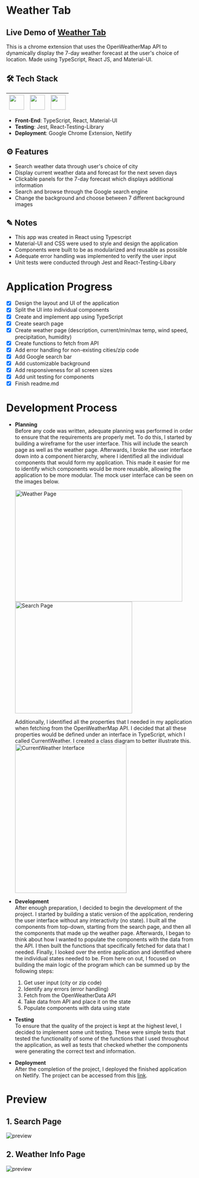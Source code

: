 # Weather Tab

## Live Demo of [Weather Tab](https://moves-weather-app.netlify.app/)

This is a chrome extension that uses the OpenWeatherMap API to dynamically display the 7-day weather forecast at the user's choice of location. Made using TypeScript, React JS, and Material-UI. <br />

## 🛠 Tech Stack

| <img src="https://cdn.jsdelivr.net/npm/simple-icons@v4/icons/typescript.svg" width="40"> | <img src="https://cdn.jsdelivr.net/npm/simple-icons@v4/icons/react.svg" width="40"> | <img src="https://cdn.jsdelivr.net/npm/simple-icons@v4/icons/material-ui.svg" width="40"> |
| :--------------------------------------------------------------------------------------: | :---------------------------------------------------------------------------------: | :---------------------------------------------------------------------------------------: |

- **Front-End**: TypeScript, React, Material-UI </br>
- **Testing**: Jest, React-Testing-Library
- **Deployment**: Google Chrome Extension, Netlify

## ⚙️ Features

- Search weather data through user's choice of city
- Display current weather data and forecast for the next seven days
- Clickable panels for the 7-day forecast which displays additional information
- Search and browse through the Google search engine
- Change the background and choose between 7 different background images

## ✎ Notes

- This app was created in React using Typescript
- Material-UI and CSS were used to style and design the application
- Components were built to be as modularized and reusable as possible
- Adequate error handling was implemented to verify the user input
- Unit tests were conducted through Jest and React-Testing-Libary

# Application Progress

- [x] Design the layout and UI of the application
- [x] Split the UI into individual components
- [x] Create and implement app using TypeScript
- [x] Create search page
- [x] Create weather page (description, current/min/max temp, wind speed, precipitation, humidity)
- [x] Create functions to fetch from API
- [x] Add error handling for non-existing cities/zip code
- [x] Add Google search bar
- [x] Add customizable background
- [x] Add responsiveness for all screen sizes
- [x] Add unit testing for components
- [x] Finish readme.md

# Development Process

- **Planning** <br />
  Before any code was written, adequate planning was performed in order to ensure that the requirements are properly met. To do this, I started by building a wireframe for the user interface. This will include the search page as well as the weather page. Afterwards, I broke the user interface down into a component hierarchy, where I identified all the individual components that would form my application. This made it easier for me to identify which components would be more reusable, allowing the application to be more modular. The mock user interface can be seen on the images below.
  &emsp; <p float="left">
  <img src="https://i.imgur.com/C6Ron7k.png" alt="Weather Page" width="450" height="300"/>
  <img src="https://i.imgur.com/jj27BgC.png" alt="Search Page" width="315" height="300"/> </p>
  Additionally, I identified all the properties that I needed in my application when fetching from the OpenWeatherMap API. I decided that all these properties would be defined under an interface in TypeScript, which I called CurrentWeather. I created a class diagram to better illustrate this. <br />
  <img src="https://i.imgur.com/o8cb3ht.png" alt="CurrentWeather Interface" width="300" height="400"/>
- **Development** <br />
  After enough preparation, I decided to begin the development of the project. I started by building a static version of the application, rendering the user interface without any interactivity (no state). I built all the components from top-down, starting from the search page, and then all the components that made up the weather page. Afterwards, I began to think about how I wanted to populate the components with the data from the API. I then built the functions that specifically fetched for data that I needed. Finally, I looked over the entire application and identified where the individual states needed to be. From here on out, I focused on building the main logic of the program which can be summed up by the following steps:
  1. Get user input (city or zip code)
  2. Identify any errors (error handling)
  3. Fetch from the OpenWeatherData API
  4. Take data from API and place it on the state
  5. Populate components with data using state
- **Testing** <br />
  To ensure that the quality of the project is kept at the highest level, I decided to implement some unit testing. These were simple tests that tested the functionality of some of the functions that I used throughout the application, as well as tests that checked whether the components were generating the correct text and information.

- **Deployment** <br />
  After the completion of the project, I deployed the finished application on Netlify. The project can be accessed from this [link](https://moves-weather-app.netlify.app/).

# Preview

## 1. Search Page

![preview](https://i.imgur.com/zLcYCcD.png)

## 2. Weather Info Page

![preview](https://i.imgur.com/XydVVLJ.png)
